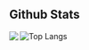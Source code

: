 

## Github Stats

<img align="left" src="https://github-readme-stats.vercel.app/api?username=pb-wd027&show_icons=true&count_private=true&hide_border=true" />

<!--
<img align="left" src="https://github-readme-stats.vercel.app/api?username=pb-wd027&show_icons=true&count_private=true&hide_border=true&rank_icon=github&show=reviews,discussions_started,discussions_answered,prs_merged,prs_merged_percentage" />
-->
![Top Langs](https://github-readme-stats.vercel.app/api/top-langs/?username=pb-wd027\&hide_border=true)


<!--
### Hi there 👋


**pb-wd027/pb-wd027** is a ✨ _special_ ✨ repository because its `README.md` (this file) appears on your GitHub profile.

Here are some ideas to get you started:

- 🔭 I’m currently working on ...
- 🌱 I’m currently learning ...
- 👯 I’m looking to collaborate on ...
- 🤔 I’m looking for help with ...
- 💬 Ask me about ...
- 📫 How to reach me: ...
- 😄 Pronouns: ...
- ⚡ Fun fact: ...
-->
